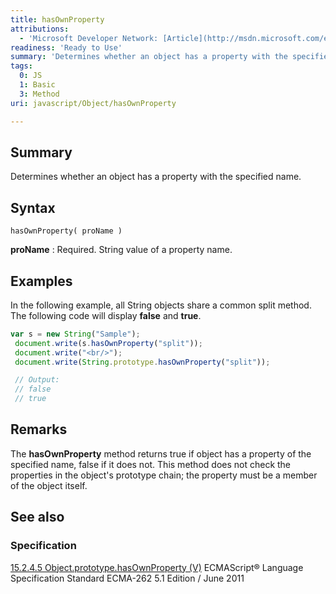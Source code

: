 ```yaml
---
title: hasOwnProperty
attributions:
  - 'Microsoft Developer Network: [Article](http://msdn.microsoft.com/en-us/library/ie/328kyd6z(v=vs.94).aspx)'
readiness: 'Ready to Use'
summary: 'Determines whether an object has a property with the specified name.'
tags:
  0: JS
  1: Basic
  3: Method
uri: javascript/Object/hasOwnProperty

---
```

## Summary

Determines whether an object has a property with the specified name.

## Syntax

    hasOwnProperty( proName )

**proName**
:   Required. String value of a property name.

## Examples

In the following example, all String objects share a common split method. The following code will display **false** and **true**.

``` js
var s = new String("Sample");
 document.write(s.hasOwnProperty("split"));
 document.write("<br/>");
 document.write(String.prototype.hasOwnProperty("split"));

 // Output:
 // false
 // true
```

## Remarks

The **hasOwnProperty** method returns true if object has a property of the specified name, false if it does not. This method does not check the properties in the object's prototype chain; the property must be a member of the object itself.

## See also

### Specification

[15.2.4.5 Object.prototype.hasOwnProperty (V)](http://www.ecma-international.org/ecma-262/5.1/#sec-15.2.4.5) ECMAScript® Language Specification Standard ECMA-262 5.1 Edition / June 2011

